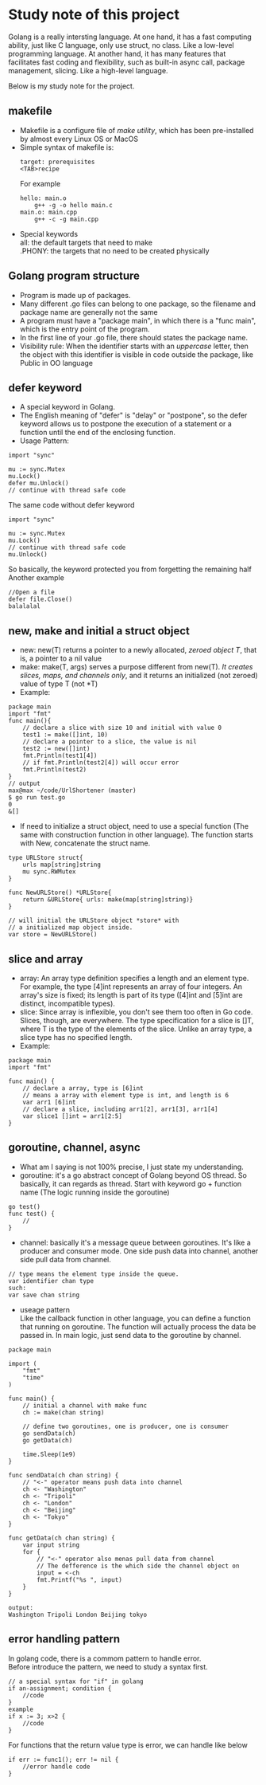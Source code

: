 # Study note of this project   

Golang is a really intersting language. At one hand, it has a fast computing ability, just like C language, only use struct, no class. Like a low-level programming language. At another hand, it has many features that facilitates fast coding and flexibility, such as built-in async call, package management, slicing. Like a high-level language. 

Below is my study note for the project.

## makefile  
- Makefile is a configure file of *make utility*, which has been pre-installed by almost every Linux OS or MacOS
- Simple syntax of makefile is:   
    ~~~~
    target: prerequisites      
    <TAB>recipe
    ~~~~
    For example
    ~~~~
    hello: main.o
        g++ -g -o hello main.c
    main.o: main.cpp
        g++ -c -g main.cpp
- Special keywords     
all: the default targets that need to make   
.PHONY: the targets that no need to be created physically

## Golang program structure   
- Program is made up of packages.
- Many different .go files can belong to one package, so the filename and package name are generally not the same   
- A program must have a "package main", in which there is a "func main", which is the entry point of the program.
- In the first line of your .go file, there should states the package name.
- Visibility rule: When the identifier starts with an *uppercase* letter, then the object with this identifier is visible in code outside the package, like Public in OO language


## defer keyword   
- A special keyword in Golang.   
- The English meaning of "defer" is "delay" or "postpone", so the defer keyword allows us to postpone the execution of a statement or a function until the end of the enclosing function.
- Usage Pattern:    
 ~~~~
 import "sync"

 mu := sync.Mutex
 mu.Lock()
 defer mu.Unlock()
 // continue with thread safe code
 ~~~~
The same code without defer keyword

 ~~~~
 import "sync"

 mu := sync.Mutex
 mu.Lock()
// continue with thread safe code
 mu.Unlock()
 ~~~~
So basically, the keyword protected you from forgetting the remaining half    
Another example    
~~~~
//Open a file
defer file.Close()
balalalal
~~~~


## new, make and initial a struct object
- new: new(T) returns a pointer to a newly allocated, *zeroed object T*, that is, a pointer to a nil value
- make: make(T, args) serves a purpose different from new(T). *It creates slices, maps, and channels only*, and it returns an initialized (not zeroed) value of type T (not *T)
- Example:   
~~~~
package main
import "fmt"
func main(){
    // declare a slice with size 10 and initial with value 0 
    test1 := make([]int, 10) 
    // declare a pointer to a slice, the value is nil
    test2 := new([]int)
    fmt.Println(test1[4])
    // if fmt.Println(test2[4]) will occur error
    fmt.Println(test2)
}
// output
max@max ~/code/UrlShortener (master)
$ go run test.go 
0
&[]
~~~~
- If need to initialize a struct object, need to use a special function (The same with construction function in other language). The function starts with New, concatenate the struct name.    
~~~~
type URLStore struct{
	urls map[string]string
	mu sync.RWMutex
}

func NewURLStore() *URLStore{
	return &URLStore{ urls: make(map[string]string)}
}

// will initial the URLStore object *store* with     
// a initialized map object inside.
var store = NewURLStore()
~~~~


## slice and array
- array: An array type definition specifies a length and an element type. For example, the type [4]int represents an array of four integers. An array's size is fixed; its length is part of its type ([4]int and [5]int are distinct, incompatible types).   
- slice: Since array is inflexible, you don't see them too often in Go code. Slices, though, are everywhere. The type specification for a slice is []T, where T is the type of the elements of the slice. Unlike an array type, a slice type has no specified length.
- Example:    
~~~~
package main
import "fmt"

func main() {
    // declare a array, type is [6]int
    // means a array with element type is int, and length is 6
    var arr1 [6]int
    // declare a slice, including arr1[2], arr1[3], arr1[4]
    var slice1 []int = arr1[2:5]
}
~~~~

## goroutine, channel, async
- What am I saying is not 100% precise, I just state my understanding.
- goroutine: it's a go abstract concept of Golang beyond OS thread. So basically, it can regards as thread. Start with keyword go + function name (The logic running inside the goroutine)
~~~~
go test()
func test() {
    //
}
~~~~
- channel: basically it's a message queue between goroutines. It's like a producer and consumer mode. One side push data into channel, another side pull data from channel.
~~~~
// type means the element type inside the queue.
var identifier chan type
such:
var save chan string
~~~~

- useage pattern   
Like the callback function in other language, you can define a function that running on goroutine. The function will actually process the data be passed in. In main logic, just send data to the goroutine by channel.
~~~~
package main

import (
	"fmt"
	"time"
)

func main() {
    // initial a channel with make func
	ch := make(chan string)

    // define two goroutines, one is producer, one is consumer
	go sendData(ch)
	go getData(ch)

	time.Sleep(1e9)
}

func sendData(ch chan string) {
    // "<-" operator means push data into channel
	ch <- "Washington"
	ch <- "Tripoli"
	ch <- "London"
	ch <- "Beijing"
	ch <- "Tokyo"
}

func getData(ch chan string) {
	var input string
	for {
        // "<-" operator also menas pull data from channel
        // The defference is the which side the channel object on
		input = <-ch
		fmt.Printf("%s ", input)
	}
}

output:
Washington Tripoli London Beijing tokyo
~~~~


## error handling pattern
In golang code, there is a commom pattern to handle error.    
Before introduce the pattern, we need to study a syntax first.
~~~~
// a special syntax for "if" in golang
if an-assignment; condition {
    //code
}
example
if x := 3; x>2 {
    //code
}
~~~~
For functions that the return value type is error, we can handle like below
~~~~
if err := func1(); err != nil {
    //error handle code
}
~~~~